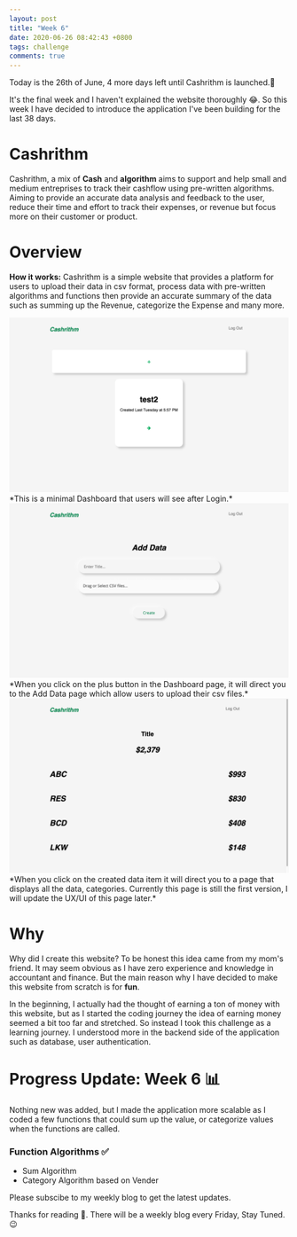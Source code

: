 ```yaml
---
layout: post
title: "Week 6"
date: 2020-06-26 08:42:43 +0800
tags: challenge
comments: true
---
```


Today is the 26th of June, 4 more days left until Cashrithm is launched.😬

It's the final week and I haven't explained the website thoroughly 😂. So this week I have decided to introduce the application I've been building for the last 38 days.

# Cashrithm

Cashrithm, a mix of **Cash** and **algorithm** aims to support and help small and medium entreprises to track their cashflow using pre-written algorithms. Aiming to provide an accurate data analysis and feedback to the user, reduce their time and effort to track their expenses, or revenue but focus more on their customer or product.

# Overview

**How it works:** Cashrithm is a simple website that provides a platform for users to upload their data in csv format, process data with pre-written algorithms and functions then provide an accurate summary of the data such as summing up the Revenue, categorize the Expense and many more.

<img src="/img/42days/home.png" alt="home" width='700'>
*This is a minimal Dashboard that users will see after Login.*

<img src="/img/42days/add.png" alt="add" width='700'>
*When you click on the plus button in the Dashboard page, it will direct you to the Add Data page which allow users to upload their csv files.*

<img src="/img/42days/sheet.png" alt="sheet" width='700'>
*When you click on the created data item it will direct you to a page that displays all the data, categories. Currently this page is still the first version, I will update the UX/UI of this page later.*

# Why

Why did I create this website? To be honest this idea came from my mom's friend. It may seem obvious as I have zero experience and knowledge in accountant and finance. But the main reason why I have decided to make this website from scratch is for **fun**.

In the beginning, I actually had the thought of earning a ton of money with this website, but as I started the coding journey the idea of earning money seemed a bit too far and stretched. So instead I took this challenge as a learning journey. I understood more in the backend side of the application such as database, user authentication.

# Progress Update: Week 6 📊

Nothing new was added, but I made the application more scalable as I coded a few functions that could sum up the value, or categorize values when the functions are called.

### Function Algorithms ✅

- Sum Algorithm
- Category Algorithm based on Vender

Please subscibe to my weekly blog to get the latest updates.

Thanks for reading 👀. There will be a weekly blog every Friday, Stay Tuned.😉
